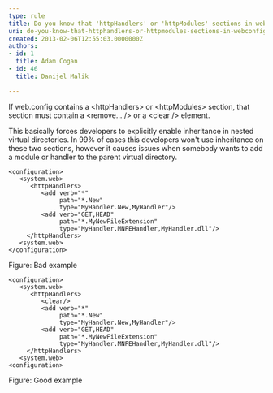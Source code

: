 ```yaml
---
type: rule
title: Do you know that 'httpHandlers' or 'httpModules' sections in web.config must contain a 'remove' or 'clear' element?
uri: do-you-know-that-httphandlers-or-httpmodules-sections-in-webconfig-must-contain-a-remove-or-clear-element
created: 2013-02-06T12:55:03.0000000Z
authors:
- id: 1
  title: Adam Cogan
- id: 46
  title: Danijel Malik

---
```


 
If web.config contains a &lt;httpHandlers&gt; or &lt;httpModules&gt; section, that section must contain a &lt;remove... /&gt; or a &lt;clear /&gt; element.

This basically forces developers to explicitly enable inheritance in nested virtual directories. In 99% of cases this developers won't use inheritance on these two sections, however it causes issues when somebody wants to add a module or handler to the parent virtual directory.
 

```
<configuration>
   <system.web>
      <httpHandlers>
         <add verb="*" 
              path="*.New" 
              type="MyHandler.New,MyHandler"/>
         <add verb="GET,HEAD" 
              path="*.MyNewFileExtension" 
              type="MyHandler.MNFEHandler,MyHandler.dll"/>
     </httpHandlers>
   <system.web>
</configuration>
```

Figure: Bad example

```
<configuration>
   <system.web>
      <httpHandlers>
         <clear/>
         <add verb="*" 
              path="*.New" 
              type="MyHandler.New,MyHandler"/>
         <add verb="GET,HEAD" 
              path="*.MyNewFileExtension" 
              type="MyHandler.MNFEHandler,MyHandler.dll"/>
     </httpHandlers>
   <system.web>
<configuration>
```

Figure: Good example
